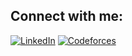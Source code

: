 ## Connect with me:

[![LinkedIn](https://img.shields.io/badge/LinkedIn-Connect-blue)](https://www.linkedin.com/in/zooka777)
[![Codeforces](https://img.shields.io/badge/Codeforces-814-orange)](https://codeforces.com/profile/اسم-المستخدم)
